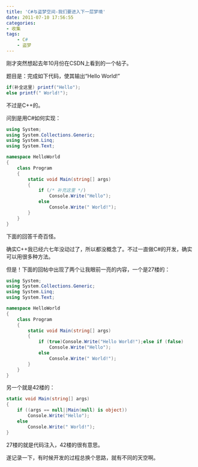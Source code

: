 ```yaml
---
title: 'C#与盗梦空间-我们要进入下一层梦境'
date: 2011-07-10 17:56:55
categories:
- 收集
tags:
    - C#
    - 盗梦
---
```


刚才突然想起去年10月份在CSDN上看到的一个帖子。

题目是：完成如下代码，使其输出“Hello World!”

~~~ java
if(补全这里) printf("Hello");
else printf(" World!");
~~~

不过是C++的。

问到是用C#如何实现：

~~~csharp
using System;
using System.Collections.Generic;
using System.Linq;
using System.Text;

namespace HelloWorld
{
    class Program
    {
        static void Main(string[] args)
        {
            if (/* 补充这里 */)
                Console.Write("Hello");
            else
                Console.Write(" World!");
        }
    }
}
~~~

下面的回答千奇百怪。

确实C++我已经六七年没动过了，所以都没概念了。不过一直做C#的开发，确实可以用很多种方法。

但是！下面的回帖中出现了两个让我眼前一亮的内容，一个是27楼的：

~~~ csharp
using System;
using System.Collections.Generic;
using System.Linq;
using System.Text;

namespace HelloWorld
{
    class Program
    {
        static void Main(string[] args)
        {
            if (true)Console.Write("Hello World!");else if (false)
                Console.Write("Hello");
            else
                Console.Write(" World!");
        }
    }
}
~~~

另一个就是42楼的：

~~~csharp
static void Main(string[] args)
{
    if ((args == null||Main(null) is object))
        Console.Write("Hello");
    else
        Console.Write(" World!");
}
~~~

27楼的就是代码注入，42楼的很有意思。

遂记录一下，有时候开发的过程总换个思路，就有不同的天空啊。
